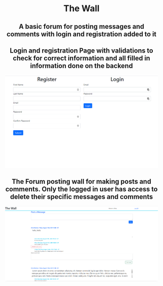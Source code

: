 <h1 align="center">The Wall</h1>

<h2 align="center">A basic forum for posting messages and comments with login and registration added to it</h2>
<p align="center">
<h2 align="center">Login and registration Page with validations to check for correct information and all filled in information done on the backend</h2>
<img src="https://github.com/Mortr0n/the_wall/blob/1ff6688ec9217c28e8afd22c1a666766193cbc1f/Login.PNG">
</p>
<h2 align="center">The Forum posting wall for making posts and comments.  Only the logged in user has access to delete their specific messages and comments</h2>
<p align="center">
<img src="https://github.com/Mortr0n/the_wall/blob/1ff6688ec9217c28e8afd22c1a666766193cbc1f/thewall.PNG">
